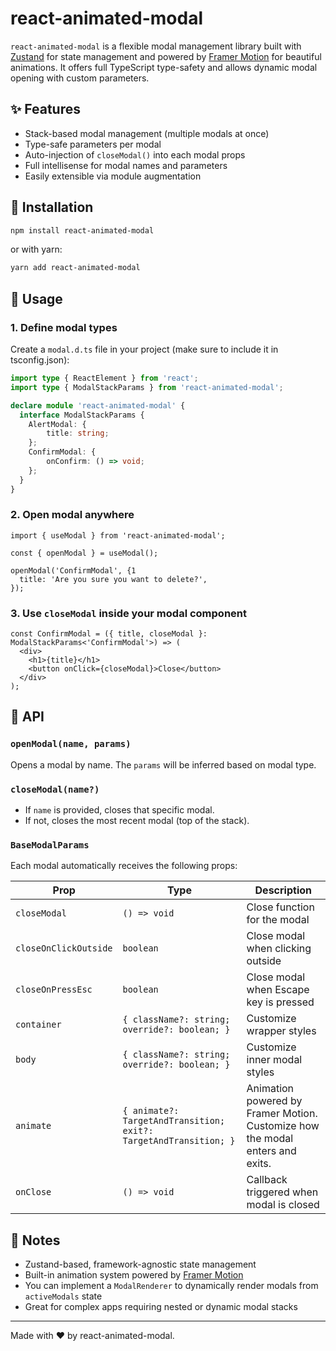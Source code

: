 # react-animated-modal

`react-animated-modal` is a flexible modal management library built with [Zustand](https://zustand-demo.pmnd.rs/) for state management and powered by [Framer Motion](https://www.framer.com/motion/) for beautiful animations. It offers full TypeScript type-safety and allows dynamic modal opening with custom parameters.

## ✨ Features

- Stack-based modal management (multiple modals at once)
- Type-safe parameters per modal
- Auto-injection of `closeModal()` into each modal props
- Full intellisense for modal names and parameters
- Easily extensible via module augmentation

## 🧱 Installation

```bash
npm install react-animated-modal
```

or with yarn:

```bash
yarn add react-animated-modal
```

## 🚀 Usage

### 1. Define modal types

Create a `modal.d.ts` file in your project (make sure to include it in tsconfig.json):

```ts
import type { ReactElement } from 'react';
import type { ModalStackParams } from 'react-animated-modal';

declare module 'react-animated-modal' {
  interface ModalStackParams {
    AlertModal: {
        title: string;
    };
    ConfirmModal: {
        onConfirm: () => void;
    };
  }
}
```

### 2. Open modal anywhere

```tsx
import { useModal } from 'react-animated-modal';

const { openModal } = useModal();

openModal('ConfirmModal', {1  
  title: 'Are you sure you want to delete?',
});
```

### 3. Use `closeModal` inside your modal component

```tsx
const ConfirmModal = ({ title, closeModal }: ModalStackParams<'ConfirmModal'>) => (
  <div>
    <h1>{title}</h1>
    <button onClick={closeModal}>Close</button>
  </div>
);
```

## 🧩 API

### `openModal(name, params)`

Opens a modal by name. The `params` will be inferred based on modal type.

### `closeModal(name?)`

- If `name` is provided, closes that specific modal.
- If not, closes the most recent modal (top of the stack).

### `BaseModalParams`

Each modal automatically receives the following props:

| Prop                    | Type                                | Description                                    |
|-------------------------|-------------------------------------|------------------------------------------------|
| `closeModal`            | `() => void`                        | Close function for the modal                   |
| `closeOnClickOutside`   | `boolean`                           | Close modal when clicking outside              |
| `closeOnPressEsc`       | `boolean`                           | Close modal when Escape key is pressed         |
| `container`             | `{ className?: string; override?: boolean; }` | Customize wrapper styles             |
| `body`                  | `{ className?: string; override?: boolean; }` | Customize inner modal styles          |
| `animate`               | `{ animate?: TargetAndTransition; exit?: TargetAndTransition; }` | Animation powered by Framer Motion. Customize how the modal enters and exits. |
| `onClose`               | `() => void`                        | Callback triggered when modal is closed        |

## 📝 Notes

- Zustand-based, framework-agnostic state management
- Built-in animation system powered by [Framer Motion](https://www.framer.com/motion/)
- You can implement a `ModalRenderer` to dynamically render modals from `activeModals` state
- Great for complex apps requiring nested or dynamic modal stacks

---
Made with ❤️ by react-animated-modal.